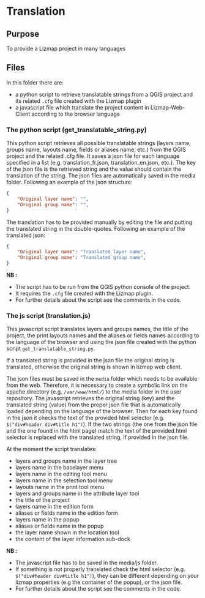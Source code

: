 # Translation

## Purpose

To provide a Lizmap project in many languages

## Files

In this folder there are:

* a python script to retrieve translatable strings from a QGIS project and its related `.cfg` file created with the Lizmap
  plugin
* a javascript file which translate the project content in Lizmap-Web-Client according to the browser language

### The python script (get_translatable_string.py)

This python script retrieves all possible translatable strings (layers name, groups name, layouts name, fields or
aliases name, etc.) from the QGIS project and the related .cfg file. It saves a json file for each language specified
in a list (e.g. translation_fr.json, translation_en.json, etc.). The key of the json file is the retrieved string and
the value should contain the translation of the string. The json files are automatically saved in the media folder.
Following an example of the json structure:

```json
{
    "Original layer name": "",
    "Original group name": "",
}
```

The translation has to be provided manually by editing the file and putting the translated string in the double-quotes.
Following an example of the translated json:

```json
{
    "Original layer name": "Translated layer name", 
    "Original group name": "Translated group name",
}
```

**NB :**

* The script has to be run from the QGIS python console of the project.
* It requires the `.cfg` file created with the Lizmap plugin.
* For further details about the script see the comments in the code.

### The js script (translation.js)

This javascript script translates layers and groups names, the title of the project, the print layouts names and the aliases
or fields names according to the language of the browser and using the json file created with the python script
`get_translatable_string.py`.

If a translated string is provided in the json file the original string is translated, otherwise the original string is
shown in lizmap web client.

The json files must be saved in the `media` folder which needs to be available from the web. Therefore, it is necessary
to create a symbolic link on the apache directory (e.g. `/var/www/html/`) to the media folder in the user repository.
The javascript retrieves the original string (key) and the translated string (value) from the proper json file that
is automatically loaded depending on the language of the browser. Then for each key found in the json it checks the
text of the provided html selector (e.g. `$("div#header div#title h1")`). If the two strings (the one from the json file
and the one found in the html page) match the text of the provided html selector is replaced with the translated string,
if provided in the json file.

At the moment the script translates:

* layers and groups name in the layer tree
* layers name in the baselayer menu
* layers name in the editing tool menu
* layers name in the selection tool menu
* layouts name in the print tool menu
* layers and groups name in the attribute layer tool
* the title of the project
* layers name in the edition form
* aliases or fields name in the edition form
* layers name in the popup
* aliases or fields name in the popup
* the layer name shown in the location tool
* the content of the layer information sub-dock

**NB :**

* The javascript file has to be saved in the media/js folder.
* If something is not properly translated check the html selector (e.g. `$("div#header div#title h1")`), they can be
  different depending on your lizmap properties (e.g the container of the popup), or the json file.
* For further details about the script see the comments in the code.
